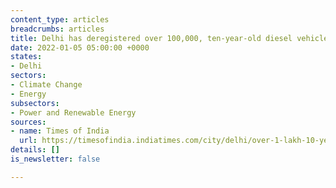 ```yaml
---
content_type: articles
breadcrumbs: articles
title: Delhi has deregistered over 100,000, ten-year-old diesel vehicles
date: 2022-01-05 05:00:00 +0000
states:
- Delhi
sectors:
- Climate Change
- Energy
subsectors:
- Power and Renewable Energy
sources:
- name: Times of India
  url: https://timesofindia.indiatimes.com/city/delhi/over-1-lakh-10-year-old-diesel-vehicles-deregistered-in-delhi/articleshow/88642316.cms
details: []
is_newsletter: false

---
```

